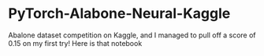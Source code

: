 # PyTorch-Alabone-Neural-Kaggle
Abalone dataset competition on Kaggle, and I managed to pull off a score of 0.15 on my first try! Here is that notebook
